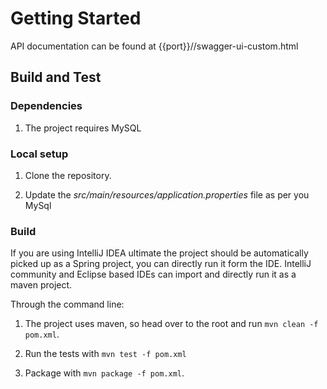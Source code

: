 
# Getting Started

API documentation can be found at {{port}}//swagger-ui-custom.html

## Build and Test

### Dependencies

1. The project requires MySQL 

### Local setup

1. Clone the repository.

2. Update the *src/main/resources/application.properties* file as per you MySql


### Build 

If you are using IntelliJ IDEA ultimate the project should be automatically picked up as a Spring project, 
you can directly run it form the IDE. IntelliJ community and Eclipse based IDEs can import and directly run it as a maven project.

Through the command line:

1. The project uses maven, so head over to the root and run `mvn clean -f pom.xml`.

2. Run the tests with `mvn test -f pom.xml`

3. Package with `mvn package -f pom.xml`.
